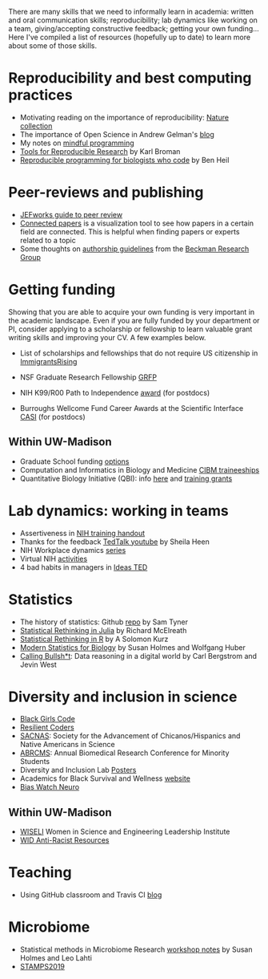 There are many skills that we need to informally learn in academia: written and oral communication skills; reproducibility; lab dynamics like working on a team, giving/accepting constructive feedback; getting your own funding... Here I've compiled a list of resources (hopefully up to date) to learn more about some of those skills.

# Reproducibility and best computing practices

- Motivating reading on the importance of reproducibility: [Nature collection](https://www.nature.com/news/reproducibility-1.17552)
- The importance of Open Science in Andrew Gelman's [blog](https://statmodeling.stat.columbia.edu/2020/06/11/bla-bla-bla-peer-review-bla-bla-bla/)
- My notes on [mindful programming](https://github.com/crsl4/mindful-programming/blob/master/lecture.md)
- [Tools for Reproducible Research](http://kbroman.org/Tools4RR/) by Karl Broman
- [Reproducible programming for biologists who code](https://ben-heil.github.io/2020-06-16-mustdo/) by Ben Heil


# Peer-reviews and publishing

- [JEFworks guide to peer review](https://jef.works/blog/2020/03/23/a-guide-to-scientific-peer-review/)
- [Connected papers](https://www.connectedpapers.com/) is a visualization tool to see how papers in a certain field are connected. This is helpful when finding papers or experts related to a topic
- Some thoughts on [authorship guidelines](https://github.com/SeedscapeEcology/Policies/blob/master/Authorship_Guidelines.md) from the [Beckman Research Group](http://seedscape.github.io/BeckmanLab/)


# Getting funding

Showing that you are able to acquire your own funding is very important in the academic landscape. Even if you are fully funded by your department or PI, consider applying to a scholarship or fellowship to learn valuable grant writing skills and improving your CV.
A few examples below.

- List of scholarships and fellowships that do not require US citizenship in [ImmigrantsRising](https://immigrantsrising.org/2020scholarships/)

- NSF Graduate Research Fellowship [GRFP](https://www.nsf.gov/funding/pgm_summ.jsp?pims_id=6201)

- NIH K99/R00 Path to Independence [award](https://researchtraining.nih.gov/programs/career-development/k99-r00) (for postdocs)

- Burroughs Wellcome Fund Career Awards at the Scientific Interface [CASI](https://www.bwfund.org/grant-programs/interfaces-science/career-awards-scientific-interface) (for postdocs)


## Within UW-Madison
- Graduate School funding [options](https://grad.wisc.edu/funding/)
- Computation and Informatics in Biology and Medicine [CIBM traineeships](http://www.cibm.wisc.edu/)
- Quantitative Biology Initiative (QBI): info [here](https://qbi.wisc.edu/) and [training grants](https://qbi.wisc.edu/education/training-grants/)


# Lab dynamics: working in teams

- Assertiveness in [NIH training handout](https://www.training.nih.gov/assets/Assertiveness_Handout.pdf)
- Thanks for the feedback [TedTalk youtube](https://www.youtube.com/watch?v=FQNbaKkYk_Q) by Sheila Heen
- NIH Workplace dynamics [series](training.nih.gov/leadership_training)
- Virtual NIH [activities](https://www.training.nih.gov/virtual_nih_activities_for_trainees_outside_the_nih)
- 4 bad habits in managers in [Ideas TED](https://ideas.ted.com/do-you-have-any-of-these-4-bad-habits-of-managers-heres-how-to-change-them/amp/?__twitter_impression=true)


# Statistics

- The history of statistics: Github [repo](https://github.com/sctyner/history_of_statistics) by Sam Tyner
- [Statistical Rethinking in Julia](https://github.com/StatisticalRethinkingJulia/StatisticalRethinking.jl) by Richard McElreath
- [Statistical Rethinking in R](https://bookdown.org/content/4857/) by A Solomon Kurz
- [Modern Statistics for Biology](https://www.huber.embl.de/msmb/introduction.html) by Susan Holmes and Wolfgang Huber
- [Calling Bullsh*t](https://callingbullshit.org/index.html): Data reasoning in a digital world by Carl Bergstrom and Jevin West

# Diversity and inclusion in science

- [Black Girls Code](https://www.blackgirlscode.com/donations.html)
- [Resilient Coders](http://resilientcoders.org/)
- [SACNAS](https://www.sacnas.org/who-we-are/): Society for the Advancement of Chicanos/Hispanics and Native Americans in Science
- [ABRCMS](https://www.abrcms.org/): Annual Biomedical Research Conference for Minority Students
- Diversity and Inclusion Lab [Posters](https://sammykatta.com/diversity)
- Academics for Black Survival and Wellness [website](https://www.academics4blacklives.com/)
- [Bias Watch Neuro](https://biaswatchneuro.com/about/)

## Within UW-Madison
- [WISELI](https://wiseli.wisc.edu/workshops/) Women in Science and Engineering Leadership Institute
- [WID Anti-Racist Resources](https://wid.wisc.edu/category/anti-racist-resources/)

# Teaching
- Using GitHub classroom and Travis CI [blog](https://github.blog/2019-02-12-how-github-classroom-and-travis-ci-improved-students-grades/)


# Microbiome
- Statistical methods in Microbiome Research [workshop notes](https://web.stanford.edu/class/bios221/Pune/) by Susan Holmes and Leo Lahti
- [STAMPS2019](https://github.com/mblstamps/stamps2019/wiki)
